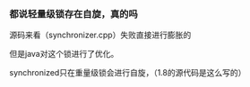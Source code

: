 ### 都说轻量级锁存在自旋，真的吗

源码来看（synchronizer.cpp）失败直接进行膨胀的

但是java对这个锁进行了优化。

synchronized只在重量级锁会进行自旋，（1.8的源代码是这么写的）
